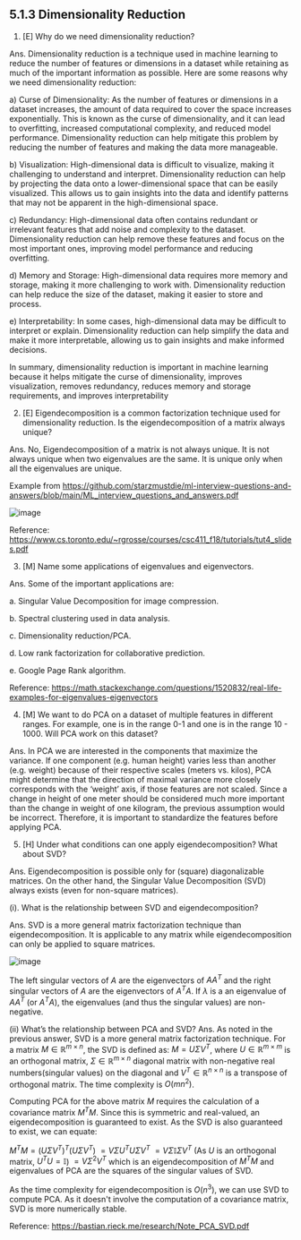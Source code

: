 ## 5.1.3 Dimensionality Reduction


1. [E] Why do we need dimensionality reduction?

Ans. Dimensionality reduction is a technique used in machine learning to reduce the number of features or dimensions in a dataset while retaining as much of the important information as possible. Here are some reasons why we need dimensionality reduction:

a) Curse of Dimensionality: As the number of features or dimensions in a dataset increases, the amount of data required to cover the space increases exponentially. This is known as the curse of dimensionality, and it can lead to overfitting, increased computational complexity, and reduced model performance. Dimensionality reduction can help mitigate this problem by reducing the number of features and making the data more manageable.

b) Visualization: High-dimensional data is difficult to visualize, making it challenging to understand and interpret. Dimensionality reduction can help by projecting the data onto a lower-dimensional space that can be easily visualized. This allows us to gain insights into the data and identify patterns that may not be apparent in the high-dimensional space.

c) Redundancy: High-dimensional data often contains redundant or irrelevant features that add noise and complexity to the dataset. Dimensionality reduction can help remove these features and focus on the most important ones, improving model performance and reducing overfitting.

d) Memory and Storage: High-dimensional data requires more memory and storage, making it more challenging to work with. Dimensionality reduction can help reduce the size of the dataset, making it easier to store and process.

e) Interpretability: In some cases, high-dimensional data may be difficult to interpret or explain. Dimensionality reduction can help simplify the data and make it more interpretable, allowing us to gain insights and make informed decisions.

In summary, dimensionality reduction is important in machine learning because it helps mitigate the curse of dimensionality, improves visualization, removes redundancy, reduces memory and storage requirements, and improves interpretability

2. [E] Eigendecomposition is a common factorization technique used for dimensionality reduction. Is the eigendecomposition of a matrix always unique?

Ans. No, Eigendecomposition of a matrix is not always unique. It is not always unique when two eigenvalues are the same. It is unique only when all the eigenvalues are unique. 

Example from https://github.com/starzmustdie/ml-interview-questions-and-answers/blob/main/ML_interview_questions_and_answers.pdf

![image](https://github.com/Anirudh257/Solutions-to-Machine-Learning-Interviews-Book-By-Chip-Huyen/assets/16001446/c7b07de8-6aa9-47d5-81bd-6b6d82bd1595)

Reference: https://www.cs.toronto.edu/~rgrosse/courses/csc411_f18/tutorials/tut4_slides.pdf

3.  [M] Name some applications of eigenvalues and eigenvectors.

Ans. Some of the important applications are:

a. Singular Value Decomposition for image compression.

b. Spectral clustering used in data analysis.

c. Dimensionality reduction/PCA.

d. Low rank factorization for collaborative prediction.

e. Google Page Rank algorithm.

Reference: https://math.stackexchange.com/questions/1520832/real-life-examples-for-eigenvalues-eigenvectors

4.  [M] We want to do PCA on a dataset of multiple features in different ranges. For example, one is in the range 0-1 and one is in the range 10 - 1000. Will PCA work on this dataset?

Ans. In PCA we are interested in the components that maximize the variance. If one component (e.g. human height) varies less than another (e.g. weight) because of their respective scales (meters vs. kilos), PCA might determine that the direction of maximal variance more closely corresponds with the ‘weight’
axis, if those features are not scaled. Since a change in height of one meter should be considered much more important than the change in weight of one kilogram, the previous assumption would be incorrect. Therefore, it is important to standardize the features before applying PCA.

5. [H] Under what conditions can one apply eigendecomposition? What about SVD?

Ans. Eigendecomposition is possible only for (square) diagonalizable matrices. On the other hand, the Singular Value Decomposition (SVD) always exists (even for non-square matrices).

(i).  What is the relationship between SVD and eigendecomposition?

Ans. SVD is a more general matrix factorization technique than eigendecomposition. It is applicable to any matrix while eigendecomposition can only be applied to square matrices. 

![image](https://github.com/Anirudh257/Solutions-to-Machine-Learning-Interviews-Book-By-Chip-Huyen/assets/16001446/151dd734-5f1e-4084-a344-3cfbeee77837)

The left singular vectors of $A$ are the eigenvectors of $AA^T$ and the right singular vectors of $A$ are the eigenvectors of $A^TA$. If $\lambda$ is a an eigenvalue of $AA^T$ (or $A^TA$), the eigenvalues (and thus the singular values) are non-negative.

(ii) What’s the relationship between PCA and SVD?
Ans. As noted in the previous answer, SVD is a more general matrix factorization technique. For a matrix $M \in \mathbb{R}^{m \times n}$, the SVD is defined as: $M = U \Sigma V^{T}$, where $U \in \mathbb{R}^{m \times m}$ is an orthogonal matrix,  $\Sigma \in \mathbb{R}^{m \times n}$ diagonal matrix with non-negative real numbers(singular values) on the diagonal and $V^T \in \mathbb{R}^{n \times n}$ is a transpose of orthogonal matrix. The time complexity is $O(mn^2)$.

Computing PCA for the above matrix $M$ requires the calculation of a covariance matrix $M^TM$. Since this is symmetric and real-valued, an eigendecomposition is guaranteed to exist. As the SVD is also guaranteed to exist, we can equate: 

$M^TM = (U \Sigma V^{T})^T(U \Sigma V^{T})$
$= V\Sigma U^TU\Sigma V^{T}$
$= V\Sigma \mathbb{I}\Sigma V^{T}$
 (As $U$ is an orthogonal matrix, $U^TU = \mathbb{I}$)
 $= V\Sigma^2 V^{T}$
 which is an eigendecomposition of $M^TM$ and eigenvalues of PCA are the squares of the singular values of SVD.

As the time complexity for eigendecomposition is $O(n^3)$, we can use SVD to compute PCA. As it doesn't involve the computation of a covariance matrix, SVD is more numerically stable.

Reference: https://bastian.rieck.me/research/Note_PCA_SVD.pdf

